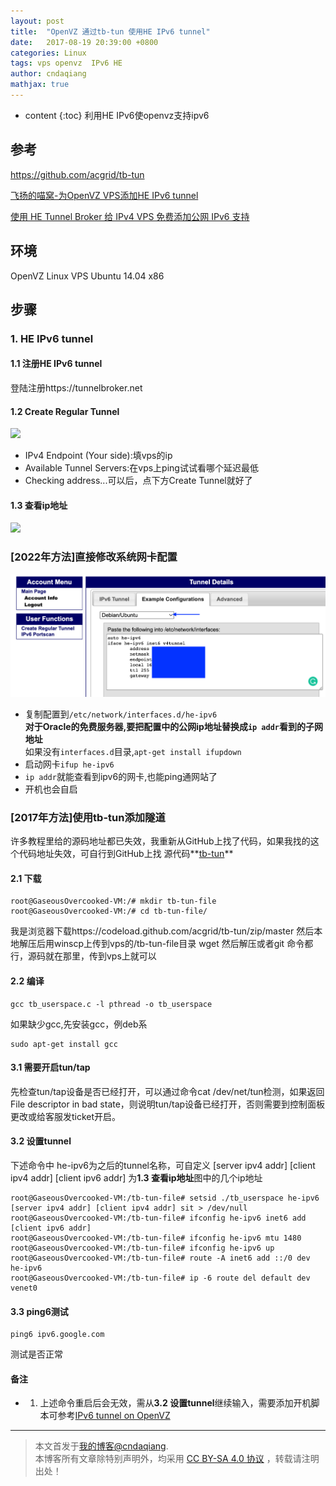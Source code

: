 ```yaml
---
layout: post
title:  "OpenVZ 通过tb-tun 使用HE IPv6 tunnel"
date:   2017-08-19 20:39:00 +0800
categories: Linux
tags: vps openvz  IPv6 HE
author: cndaqiang
mathjax: true
---
```

* content
{:toc}
利用HE IPv6使openvz支持ipv6



## 参考
https://github.com/acgrid/tb-tun

[飞扬的喵窝-为OpenVZ VPS添加HE IPv6 tunnel](https://fishcn.win/?id=5)

[使用 HE Tunnel Broker 给 IPv4 VPS 免费添加公网 IPv6 支持](https://p3terx.com/archives/use-he-tunnel-broker-to-add-public-network-ipv6-support-to-ipv4-vps-for-free.html)



## 环境 
OpenVZ Linux VPS Ubuntu 14.04 x86

## 步骤
### 1. HE IPv6 tunnel
#### 1.1 注册HE IPv6 tunnel
登陆注册https://tunnelbroker.net
#### 1.2 Create Regular Tunnel
![](http://upload-images.jianshu.io/upload_images/4575564-fe62c6dbf3b7ba5a.png?imageMogr2/auto-orient/strip%7CimageView2/2/w/1240)

- IPv4 Endpoint (Your side):填vps的ip
- Available Tunnel Servers:在vps上ping试试看哪个延迟最低
- Checking address...可以后，点下方Create Tunnel就好了

#### 1.3 查看ip地址

![](http://upload-images.jianshu.io/upload_images/4575564-2c50a052b157b50f.png?imageMogr2/auto-orient/strip%7CimageView2/2/w/1240)

 
### [2022年方法]直接修改系统网卡配置
![](/uploads/2022/03/he.png)

- 复制配置到`/etc/network/interfaces.d/he-ipv6`<br>
**对于Oracle的免费服务器,要把配置中的公网ip地址替换成`ip addr`看到的子网地址**<br>
如果没有`interfaces.d`目录,`apt-get install ifupdown`
- 启动网卡`ifup he-ipv6`
- `ip addr`就能查看到ipv6的网卡,也能ping通网站了
- 开机也会自启


### [2017年方法]使用tb-tun添加隧道
许多教程里给的源码地址都已失效，我重新从GitHub上找了代码，如果我找的这个代码地址失效，可自行到GitHub上找
源代码**[tb-tun](https://github.com/acgrid/tb-tun)**
#### 2.1 下载
```
root@GaseousOvercooked-VM:/# mkdir tb-tun-file
root@GaseousOvercooked-VM:/# cd tb-tun-file/

```
我是浏览器下载https://codeload.github.com/acgrid/tb-tun/zip/master
然后本地解压后用winscp上传到vps的/tb-tun-file目录
wget 然后解压或者git 命令都行，源码就在那里，传到vps上就可以
#### 2.2 编译
```
gcc tb_userspace.c -l pthread -o tb_userspace
```
如果缺少gcc,先安装gcc，例deb系
```
sudo apt-get install gcc
```

#### 3.1 需要开启tun/tap
先检查tun/tap设备是否已经打开，可以通过命令cat /dev/net/tun检测，如果返回File descriptor in bad state，则说明tun/tap设备已经打开，否则需要到控制面板更改或给客服发ticket开启。
#### 3.2 设置tunnel
下述命令中
he-ipv6为之后的tunnel名称，可自定义
[server ipv4 addr] 
[client ipv4 addr]
[client ipv6 addr]
为**1.3 查看ip地址**图中的几个ip地址

```
root@GaseousOvercooked-VM:/tb-tun-file# setsid ./tb_userspace he-ipv6 [server ipv4 addr] [client ipv4 addr] sit > /dev/null
root@GaseousOvercooked-VM:/tb-tun-file# ifconfig he-ipv6 inet6 add [client ipv6 addr]
root@GaseousOvercooked-VM:/tb-tun-file# ifconfig he-ipv6 mtu 1480
root@GaseousOvercooked-VM:/tb-tun-file# ifconfig he-ipv6 up
root@GaseousOvercooked-VM:/tb-tun-file# route -A inet6 add ::/0 dev he-ipv6
root@GaseousOvercooked-VM:/tb-tun-file# ip -6 route del default dev venet0
```
#### 3.3 ping6测试
```
ping6 ipv6.google.com
```
测试是否正常
#### 备注
- 1. 上述命令重启后会无效，需从**3.2 设置tunnel**继续输入，需要添加开机脚本可参考[IPv6 tunnel on OpenVZ](https://www.cybermilitia.net/2013/07/22/ipv6-tunnel-on-openvz/)




------
>本文首发于[我的博客@cndaqiang](https://cndaqiang.github.io/).<br>
>本博客所有文章除特别声明外，均采用 [CC BY-SA 4.0 协议](https://creativecommons.org/licenses/by-sa/4.0/deed.zh) ，转载请注明出处！
